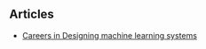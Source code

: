 ## Articles
- [Careers in Designing machine learning systems](https://www.coursera.org/articles/designing-machine-learning-systems?trk_ref=articles_unified_description_page_recs_card)